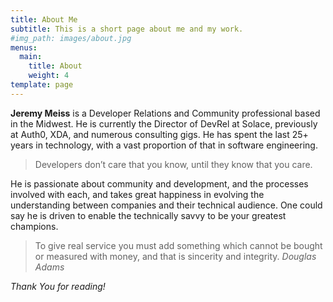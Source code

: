 ```yaml
---
title: About Me
subtitle: This is a short page about me and my work.
#img_path: images/about.jpg
menus:
  main:
    title: About
    weight: 4
template: page
---
```


**Jeremy Meiss** is a Developer Relations and Community professional based in the Midwest.  He is currently the Director of DevRel at Solace, previously at Auth0, XDA, and numerous consulting gigs. He has spent the last 25+ years in technology, with a vast proportion of that in software engineering. 

> Developers don’t care that you know, until they know that you care.

He is passionate about community and development, and the processes involved with each, and takes great happiness in evolving the understanding between companies and their technical audience. One could say he is driven to enable the technically savvy to be your greatest champions.

> To give real service you must add something which cannot be bought or measured with money, and that is sincerity and integrity. 
<cite>_Douglas Adams_</cite>

_Thank You for reading!_